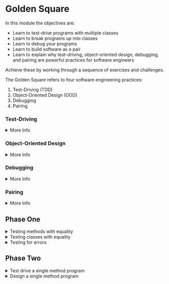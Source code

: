 # Golden Square 

In this module the objectives are:
- Learn to test-drive programs with multiple classes
- Learn to break programs up into classes
- Learn to debug your programs
- Learn to build software as a pair
- Learn to explain why test-driving, object-oriented design, debugging, and pairing are powerful practices for software engineers

Achieve these by working through a sequence of exercises and challenges.

The Golden Square refers to four software engineering practices:

1. Test-Driving (TDD)
2. Object-Oriented Design (OOD)
3. Debugging
4. Pairing

### Test-Driving
<details><summary>More Info</summary>
  Test-driving is a method for creating software that involves:

  1. Deciding what you want the software to do
  2. Writing tests to check that it does that
  3. Writing the code to pass those tests

  It is called test-driven development because you write the tests first and then focus on making them pass. The tests 'drive' the implementation.

  There are a number of reasons people do this. One key reason to test-drive is because it structures your programming approach and reduces your mental load.
</details>

### Object-Oriented Design
<details><summary>More Info</summary>
  Object-oriented design is a way of structuring code using objects and classes. The software is created by creating a system of classes that interact to perform the job of the software.

  Classes are blueprints for objects, and objects encapsulate ('wrap') values ('state' or 'memory'), providing methods that control access to those values and do useful work.

  Structuring programs is very important because programs can get very large and hard to understand. If you don't break them down into small parts each with a particular job they become expensive and time-consuming to maintain.

  There are a number of approaches to structuring programs. OOD is the most popular.
</details>

### Debugging
<details><summary>More Info</summary>
  Debugging is the name for a collection of different approaches for dealing with the situation when the code does something you don't intend it to for reasons you don't understand.

  It is important because code is complex and people rarely get it totally right. Most of the ways they get it wrong are subtle and hard to figure out. Good debugging skills help an engineer discover the source of defects ('bugs') and thereby correct them.
</details>

### Pairing
<details><summary>More Info</summary>
  Pair programming, or pairing, is two programmers working on the same thing at the same time. Some teams do pairing 100% of the time, most do it some of the time, and some never do it.

  It is useful because it can apply two minds and two sets of knowledge to the same problem, and because it spreads knowledge around a team. As an engineer, knowledge of the system is a very valuable thing, and so pairing makes the whole team more effective.
</details>

## Phase One
<details><summary>Testing methods with equality</summary>
  Files for testing methods with equality:

  1. add_five.rb / add_five_spec.rb
  2. greet.rb / greet_spec.rb
  3. check_codeword.rb / check_codeword_spec.rb
  4. report_length.rb / report_length_spec.rb
</details>

<details><summary>Testing classes with equality</summary>
  Files for testing classes with equality:

  1. reminder.rb / reminder_spec.rb (before changes made for testing for errors)
  2. counter.rb / counter_spec.rb
  3. string_builder.rb / string_builder_spec.rb
  4. gratitudes.rb / gratitudes_spec.rb
</details>

<details><summary>Testing for errors</summary>
  Files for testing for errors:

  1. reminder.rb / reminder_spec.rb
  2. present.rb / present_spec.rb
  3. password_checker.rb / password_checker_spec.rb
</details>

## Phase Two
<details><summary>Test drive a single method program</summary>

  1. make_snippet.rb / make_snippet_spec.rb
  2. count_words.rb / count_words_spec.rb
  
</details>
<details><summary>Design a single method program</summary>

  1. [recipe.md](phase-two/recipe.md) / extract_uppercase.rb / extract_uppercase_spec.rb
  2. 

</details>